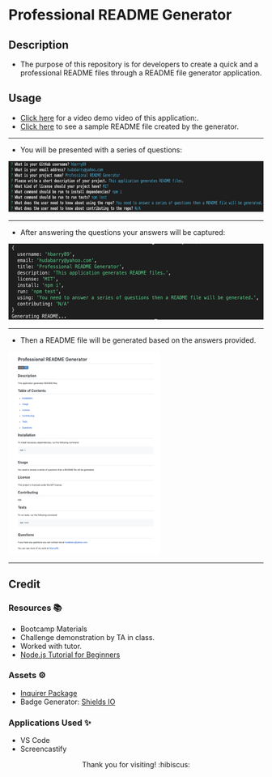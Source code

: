 # Professional README Generator

## Description

- The purpose of this repository is for developers to create a quick and a professional README files through a README file generator application.

## Usage

- [Click here](https://drive.google.com/file/d/18lvM4-9OPbaO4XmOKH0WdtrqrQKa89b8/view) for a video demo video of this application:.
- [Click here](https://github.com/hbarry89/Professional-README-Generator/blob/main/README-File-Generator/README.md) to see a sample README file created by the generator.

---------------------------

- You will be presented with a series of questions:

<img src="./demo-images/demo1.png" width="700" height="100">

---------------------------

- After answering the questions your answers will be captured:

<img src="./demo-images/demo2.png" width="600" height="150">

---------------------------

- Then a README file will be generated based on the answers provided.

<img src="./demo-images/demo3.png" width="300" height="400">

---------------------------

## Credit

### Resources :books:
- Bootcamp Materials
- Challenge demonstration by TA in class.
- Worked with tutor.
- [Node.js Tutorial for Beginners](https://www.youtube.com/watch?v=TlB_eWDSMt4)

### Assets :gear:
- [Inquirer Package](https://www.npmjs.com/package/inquirer/v/8.2.4)
- Badge Generator: [Shields IO](https://shields.io/category/license)

### Applications Used :sparkles:
- VS Code
- Screencastify

<p align="center">Thank you for visiting! :hibiscus:</p>